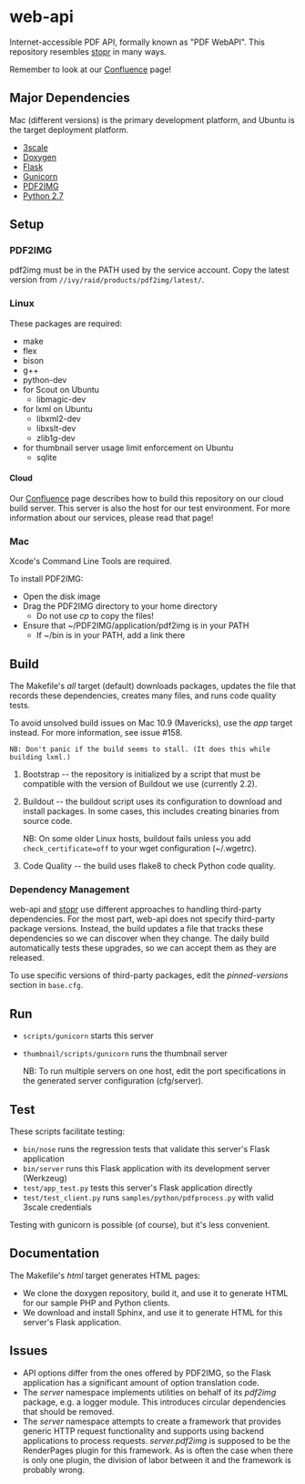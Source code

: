 # web-api

Internet-accessible PDF API, formally known as "PDF WebAPI". This repository resembles [stopr](https://github.com/datalogics/stopr) in many ways.

Remember to look at our [Confluence](https://wiki.datalogics.com/display/EN/PDF+Web+API) page!

## Major Dependencies

Mac (different versions) is the primary development platform, and Ubuntu is the target deployment platform.

* [3scale](http://3scale.net)
* [Doxygen](http://www.stack.nl/~dimitri/doxygen/)
* [Flask](http://flask.pocoo.org)
* [Gunicorn](http://gunicorn.org)
* [PDF2IMG](http://www.datalogics.com/products/pdf2img/)
* [Python 2.7](https://www.python.org)

## Setup

### PDF2IMG

pdf2img must be in the PATH used by the service account. Copy the latest version from `//ivy/raid/products/pdf2img/latest/`.

### Linux

These packages are required:

* make
* flex
* bison
* g++
* python-dev
* for Scout on Ubuntu
    * libmagic-dev
* for lxml on Ubuntu
    * libxml2-dev
    * libxslt-dev
    * zlib1g-dev
* for thumbnail server usage limit enforcement on Ubuntu
    * sqlite

#### Cloud

Our [Confluence](https://wiki.datalogics.com/display/EN/PDF+Web+API) page describes how to build this repository on our cloud build server. This server is also the host for our test environment. For more information about our services, please read that page!

### Mac

Xcode's Command Line Tools are required.

To install PDF2IMG:

* Open the disk image
* Drag the PDF2IMG directory to your home directory
    * Do not use _cp_ to copy the files!
* Ensure that ~/PDF2IMG/application/pdf2img is in your PATH
    * If ~/bin is in your PATH, add a link there

## Build

The Makefile's _all_ target (default) downloads packages, updates the file that records these dependencies, creates many files, and runs code quality tests.

To avoid unsolved build issues on Mac 10.9 (Mavericks), use the _app_ target instead. For more information, see issue #158.

    NB: Don't panic if the build seems to stall. (It does this while building lxml.)

1. Bootstrap -- the repository is initialized by a script that must be compatible with the version of Buildout we use (currently 2.2).

2. Buildout -- the buildout script uses its configuration to download and install packages. In some cases, this includes creating binaries from source code.

    NB: On some older Linux hosts, buildout fails unless you add `check_certificate=off` to your wget configuration (~/.wgetrc).

3. Code Quality -- the build uses flake8 to check Python code quality.

### Dependency Management

web-api and [stopr](https://github.com/datalogics/stopr) use different approaches to handling third-party dependencies. For the most part, web-api does not specify third-party package versions. Instead, the build updates a file that tracks these dependencies so we can discover when they change. The daily build automatically tests these upgrades, so we can accept them as they are released.

To use specific versions of third-party packages, edit the _pinned-versions_ section in `base.cfg`.

## Run

* `scripts/gunicorn` starts this server
* `thumbnail/scripts/gunicorn` runs the thumbnail server

    NB: To run multiple servers on one host, edit the port specifications in the generated server configuration (cfg/server).

## Test

These scripts facilitate testing:

* `bin/nose` runs the regression tests that validate this server's Flask application
* `bin/server` runs this Flask application with its development server (Werkzeug)
* `test/app_test.py` tests this server's Flask application directly
* `test/test_client.py` runs `samples/python/pdfprocess.py` with valid 3scale credentials

Testing with gunicorn is possible (of course), but it's less convenient.

## Documentation

The Makefile's _html_ target generates HTML pages:

* We clone the doxygen repository, build it, and use it to generate HTML for our sample PHP and Python clients.
* We download and install Sphinx, and use it to generate HTML for this server's Flask application.

## Issues

* API options differ from the ones offered by PDF2IMG, so the Flask application has a significant amount of option translation code.
* The _server_ namespace implements utilities on behalf of its _pdf2img_ package, e.g. a logger module. This introduces circular dependencies that should be removed.
* The _server_ namespace attempts to create a framework that provides generic HTTP request functionality and supports using backend applications to process requests. _server.pdf2img_ is supposed to be the RenderPages plugin for this framework. As is often the case when there is only one plugin, the division of labor between it and the framework is probably wrong. 
